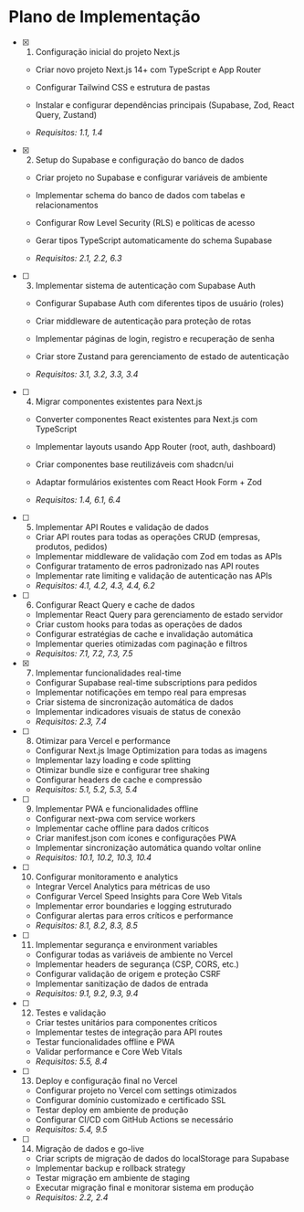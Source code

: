 # Plano de Implementação

- [x] 1. Configuração inicial do projeto Next.js



  - Criar novo projeto Next.js 14+ com TypeScript e App Router
  - Configurar Tailwind CSS e estrutura de pastas
  - Instalar e configurar dependências principais (Supabase, Zod, React Query, Zustand)



  - _Requisitos: 1.1, 1.4_

- [x] 2. Setup do Supabase e configuração do banco de dados


  - Criar projeto no Supabase e configurar variáveis de ambiente


  - Implementar schema do banco de dados com tabelas e relacionamentos
  - Configurar Row Level Security (RLS) e políticas de acesso
  - Gerar tipos TypeScript automaticamente do schema Supabase
  - _Requisitos: 2.1, 2.2, 6.3_







- [ ] 3. Implementar sistema de autenticação com Supabase Auth
  - Configurar Supabase Auth com diferentes tipos de usuário (roles)
  - Criar middleware de autenticação para proteção de rotas



  - Implementar páginas de login, registro e recuperação de senha
  - Criar store Zustand para gerenciamento de estado de autenticação
  - _Requisitos: 3.1, 3.2, 3.3, 3.4_




- [ ] 4. Migrar componentes existentes para Next.js
  - Converter componentes React existentes para Next.js com TypeScript
  - Implementar layouts usando App Router (root, auth, dashboard)
  - Criar componentes base reutilizáveis com shadcn/ui


  - Adaptar formulários existentes com React Hook Form + Zod
  - _Requisitos: 1.4, 6.1, 6.4_

- [ ] 5. Implementar API Routes e validação de dados
  - Criar API routes para todas as operações CRUD (empresas, produtos, pedidos)
  - Implementar middleware de validação com Zod em todas as APIs
  - Configurar tratamento de erros padronizado nas API routes
  - Implementar rate limiting e validação de autenticação nas APIs
  - _Requisitos: 4.1, 4.2, 4.3, 4.4, 6.2_

- [ ] 6. Configurar React Query e cache de dados
  - Implementar React Query para gerenciamento de estado servidor
  - Criar custom hooks para todas as operações de dados
  - Configurar estratégias de cache e invalidação automática
  - Implementar queries otimizadas com paginação e filtros
  - _Requisitos: 7.1, 7.2, 7.3, 7.5_

- [x] 7. Implementar funcionalidades real-time


  - Configurar Supabase real-time subscriptions para pedidos
  - Implementar notificações em tempo real para empresas
  - Criar sistema de sincronização automática de dados
  - Implementar indicadores visuais de status de conexão
  - _Requisitos: 2.3, 7.4_

- [ ] 8. Otimizar para Vercel e performance
  - Configurar Next.js Image Optimization para todas as imagens
  - Implementar lazy loading e code splitting
  - Otimizar bundle size e configurar tree shaking
  - Configurar headers de cache e compressão
  - _Requisitos: 5.1, 5.2, 5.3, 5.4_

- [ ] 9. Implementar PWA e funcionalidades offline
  - Configurar next-pwa com service workers
  - Implementar cache offline para dados críticos
  - Criar manifest.json com ícones e configurações PWA
  - Implementar sincronização automática quando voltar online
  - _Requisitos: 10.1, 10.2, 10.3, 10.4_

- [ ] 10. Configurar monitoramento e analytics
  - Integrar Vercel Analytics para métricas de uso
  - Configurar Vercel Speed Insights para Core Web Vitals
  - Implementar error boundaries e logging estruturado
  - Configurar alertas para erros críticos e performance
  - _Requisitos: 8.1, 8.2, 8.3, 8.5_

- [ ] 11. Implementar segurança e environment variables
  - Configurar todas as variáveis de ambiente no Vercel
  - Implementar headers de segurança (CSP, CORS, etc.)
  - Configurar validação de origem e proteção CSRF
  - Implementar sanitização de dados de entrada
  - _Requisitos: 9.1, 9.2, 9.3, 9.4_

- [ ] 12. Testes e validação
  - Criar testes unitários para componentes críticos
  - Implementar testes de integração para API routes
  - Testar funcionalidades offline e PWA
  - Validar performance e Core Web Vitals
  - _Requisitos: 5.5, 8.4_



- [ ] 13. Deploy e configuração final no Vercel
  - Configurar projeto no Vercel com settings otimizados
  - Configurar domínio customizado e certificado SSL
  - Testar deploy em ambiente de produção
  - Configurar CI/CD com GitHub Actions se necessário
  - _Requisitos: 5.4, 9.5_

- [ ] 14. Migração de dados e go-live
  - Criar scripts de migração de dados do localStorage para Supabase
  - Implementar backup e rollback strategy
  - Testar migração em ambiente de staging
  - Executar migração final e monitorar sistema em produção
  - _Requisitos: 2.2, 2.4_